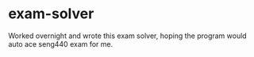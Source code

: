 # exam-solver
Worked overnight and wrote this exam solver, hoping the program would auto ace seng440 exam for me. 
